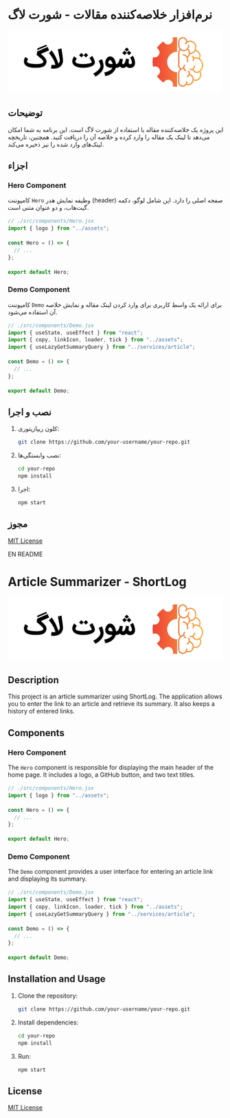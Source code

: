 # نرم‌افزار خلاصه‌کننده مقالات - شورت لاگ

![لوگو شورت لاگ](./src/assets/logo.png)

## توضیحات

این پروژه یک خلاصه‌کننده مقاله با استفاده از شورت لاگ است. این برنامه به شما امکان می‌دهد تا لینک یک مقاله را وارد کرده و خلاصه آن را دریافت کنید. همچنین، تاریخچه لینک‌های وارد شده را نیز ذخیره می‌کند.

## اجزاء

### Hero Component

کامپوننت `Hero` وظیفه نمایش هدر (header) صفحه اصلی را دارد. این شامل لوگو، دکمه گیت‌هاب، و دو عنوان متنی است.

```jsx
// ./src/components/Hero.jsx
import { logo } from "../assets";

const Hero = () => {
  // ...
};

export default Hero;
```

### Demo Component

کامپوننت `Demo` برای ارائه یک واسط کاربری برای وارد کردن لینک مقاله و نمایش خلاصه آن استفاده می‌شود.

```jsx
// ./src/components/Demo.jsx
import { useState, useEffect } from "react";
import { copy, linkIcon, loader, tick } from "../assets";
import { useLazyGetSummaryQuery } from "../services/article";

const Demo = () => {
  // ...
};

export default Demo;
```

## نصب و اجرا

1. کلون ریپازیتوری:

   ```bash
   git clone https://github.com/your-username/your-repo.git
   ```

2. نصب وابستگی‌ها:

   ```bash
   cd your-repo
   npm install
   ```

3. اجرا:

   ```bash
   npm start
   ```

## مجوز

[MIT License](./LICENSE)

EN README

# Article Summarizer - ShortLog

![ShortLog Logo](./src/assets/logo.png)

## Description

This project is an article summarizer using ShortLog. The application allows you to enter the link to an article and retrieve its summary. It also keeps a history of entered links.

## Components

### Hero Component

The `Hero` component is responsible for displaying the main header of the home page. It includes a logo, a GitHub button, and two text titles.

```jsx
// ./src/components/Hero.jsx
import { logo } from "../assets";

const Hero = () => {
  // ...
};

export default Hero;
```

### Demo Component

The `Demo` component provides a user interface for entering an article link and displaying its summary.

```jsx
// ./src/components/Demo.jsx
import { useState, useEffect } from "react";
import { copy, linkIcon, loader, tick } from "../assets";
import { useLazyGetSummaryQuery } from "../services/article";

const Demo = () => {
  // ...
};

export default Demo;
```

## Installation and Usage

1. Clone the repository:

   ```bash
   git clone https://github.com/your-username/your-repo.git
   ```

2. Install dependencies:

   ```bash
   cd your-repo
   npm install
   ```

3. Run:

   ```bash
   npm start
   ```

## License

[MIT License](./LICENSE)

```

```
